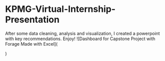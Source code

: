 # KPMG-Virtual-Internship-Presentation
After some data cleaning, analysis and visualization, I created a powerpoint with key recommendations. Enjoy!
![Dashboard for Capstone Project with Forage Made with Excel](<blockquote class="imgur-embed-pub" lang="en" data-id="a/NsFk0Ep" data-context="false" ><a href="//imgur.com/a/NsFk0Ep"></a></blockquote><script async src="//s.imgur.com/min/embed.js" charset="utf-8"></script>)
